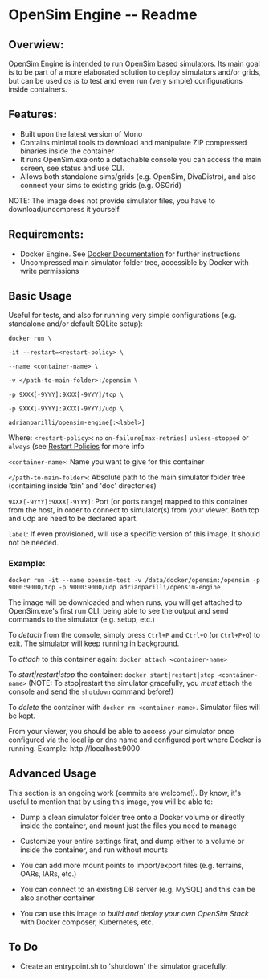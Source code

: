 # OpenSim Engine -- Readme

## Overwiew:
OpenSim Engine is intended to run OpenSim based simulators. Its main goal is to be part of a more elaborated solution to deploy simulators and/or grids, but can be used *as is* to test and even run (very simple) configurations inside containers.

## Features:
- Built upon the latest version of Mono
- Contains minimal tools to download and manipulate ZIP compressed binaries inside the container
- It runs OpenSim.exe onto a detachable console you can access the main screen, see status and use CLI.
- Allows both standalone sims/grids (e.g. OpenSim, DivaDistro), and also connect your sims to existing grids (e.g. OSGrid)

NOTE: The image does not provide simulator files, you have to download/uncompress it yourself.

## Requirements:
- Docker Engine. See [Docker Documentation](https://docs.docker.com/get-docker/) for further instructions
- Uncompressed main simulator folder tree, accessible by Docker with write permissions

## Basic Usage
Useful for tests, and also for running very simple configurations (e.g. standalone and/or default SQLite setup):

`docker run \`

`-it --restart=<restart-policy> \`

`--name <container-name> \`

`-v </path-to-main-folder>:/opensim \`

`-p 9XXX[-9YYY]:9XXX[-9YYY]/tcp \`

`-p 9XXX[-9YYY]:9XXX[-9YYY]/udp \`

`adrianparilli/opensim-engine[:<label>]`

Where:
`<restart-policy>`: `no` `on-failure[max-retries]` `unless-stopped` or `always` (see [Restart Policies](https://docs.docker.com/engine/reference/commandline/run/#restart-policies---restart) for more info

`<container-name>`: Name you want to give for this container

`</path-to-main-folder>`: Absolute path to the main simulator folder tree (containing inside 'bin' and 'doc' directories)

`9XXX[-9YYY]:9XXX[-9YYY]`: Port [or ports range] mapped to this container from the host, in order to connect to simulator(s) from your viewer. Both tcp and udp are need to be declared apart.

`label`: If even provisioned, will use a specific version of this image. It should not be needed.

### Example:

`docker run -it --name opensim-test -v /data/docker/opensim:/opensim -p 9000:9000/tcp -p 9000:9000/udp adrianparilli/opensim-engine`

The image will be downloaded and when runs, you will get attached to OpenSim.exe's first run CLI, being able to see the output and send commands to the simulator (e.g. setup, etc.)

To *detach* from the console, simply press `Ctrl+P` and `Ctrl+Q` (or `Ctrl+P+Q`) to exit. The simulator will keep running in background.

To *attach* to this container again: `docker attach <container-name>`

To *start|restart|stop* the container: `docker start|restart|stop <container-name>`
(NOTE: To stop|restart the simulator gracefully, you *must* attach the console and send the `shutdown` command before!)

To *delete* the container with `docker rm <container-name>`. Simulator files will be kept.


From your viewer, you should be able to access your simulator once configured via the local ip or dns name and configured port where Docker is running.
Example: http://localhost:9000


## Advanced Usage
This section is an ongoing work (commits are welcome!). By know, it's useful to mention that by using this image, you will be able to:

- Dump a clean simulator folder tree onto a Docker volume or directly inside the container, and mount just the files you need to manage

- Customize your entire settings firat, and dump either to a volume or inside the container, and run without mounts

- You can add more mount points to import/export files (e.g. terrains, OARs, IARs, etc.)

- You can connect to an existing DB server (e.g. MySQL) and this can be also another container

- You can use this image *to build and deploy your own OpenSim Stack* with Docker composer, Kubernetes, etc.

## To Do

- Create an entrypoint.sh to 'shutdown' the simulator gracefully.

